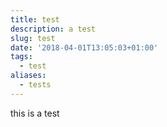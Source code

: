 ```yaml
---
title: test
description: a test
slug: test
date: '2018-04-01T13:05:03+01:00'
tags:
  - test
aliases:
  - tests
---
```

this is a test
